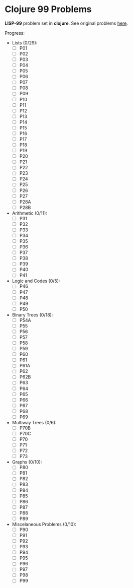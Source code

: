# Clojure 99 Problems

**LISP-99** problem set in **clojure**.
See original problems [here](http://www.ic.unicamp.br/~meidanis/courses/mc336/2006s2/funcional/L-99_Ninety-Nine_Lisp_Problems.html).

Progress:
- Lists (0/29):
  - [ ] P01
  - [ ] P02
  - [ ] P03
  - [ ] P04
  - [ ] P05
  - [ ] P06
  - [ ] P07
  - [ ] P08
  - [ ] P09
  - [ ] P10
  - [ ] P11
  - [ ] P12
  - [ ] P13
  - [ ] P14
  - [ ] P15
  - [ ] P16
  - [ ] P17
  - [ ] P18
  - [ ] P19
  - [ ] P20
  - [ ] P21
  - [ ] P22
  - [ ] P23
  - [ ] P24
  - [ ] P25
  - [ ] P26
  - [ ] P27
  - [ ] P28A
  - [ ] P28B

- Arithmetic (0/11):
  - [ ] P31
  - [ ] P32
  - [ ] P33
  - [ ] P34
  - [ ] P35
  - [ ] P36
  - [ ] P37
  - [ ] P38
  - [ ] P39
  - [ ] P40
  - [ ] P41

- Logic and Codes (0/5):
  - [ ] P46
  - [ ] P47
  - [ ] P48
  - [ ] P49
  - [ ] P50

- Binary Trees (0/18):
  - [ ] P54A
  - [ ] P55
  - [ ] P56
  - [ ] P57
  - [ ] P58
  - [ ] P59
  - [ ] P60
  - [ ] P61
  - [ ] P61A
  - [ ] P62
  - [ ] P62B
  - [ ] P63
  - [ ] P64
  - [ ] P65
  - [ ] P66
  - [ ] P67
  - [ ] P68
  - [ ] P69

- Multiway Trees (0/6):
  - [ ] P70B
  - [ ] P70C
  - [ ] P70
  - [ ] P71
  - [ ] P72
  - [ ] P73

- Graphs (0/10):
  - [ ] P80
  - [ ] P81
  - [ ] P82
  - [ ] P83
  - [ ] P84
  - [ ] P85
  - [ ] P86
  - [ ] P87
  - [ ] P88
  - [ ] P89

- Miscelaneous Problems (0/10):
  - [ ] P90
  - [ ] P91
  - [ ] P92
  - [ ] P93
  - [ ] P94
  - [ ] P95
  - [ ] P96
  - [ ] P97
  - [ ] P98
  - [ ] P99
